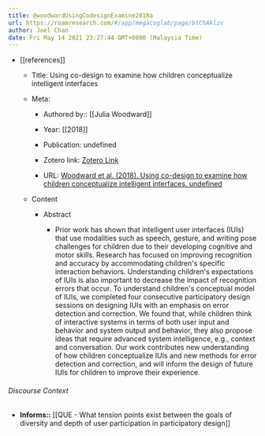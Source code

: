 ```yaml
---
title: @woodwardUsingCodesignExamine2018a
url: https://roamresearch.com/#/app/megacoglab/page/btChAklzv
author: Joel Chan
date: Fri May 14 2021 23:27:44 GMT+0800 (Malaysia Time)
---
```


- [[references]]

    - Title: Using co-design to examine how children conceptualize intelligent interfaces

    - Meta:

        - Authored by:: [[Julia Woodward]]

        - Year: [[2018]]

        - Publication: undefined

        - Zotero link: [Zotero Link](zotero://select/items/7_VAXYTK64)

        - URL: [Woodward et al. (2018). Using co-design to examine how children conceptualize intelligent interfaces. undefined](https://doi.org/10.1145/3173574.3174149)

    - Content

        - Abstract

            - Prior work has shown that intelligent user interfaces (IUIs) that use modalities such as speech, gesture, and writing pose challenges for children due to their developing cognitive and motor skills. Research has focused on improving recognition and accuracy by accommodating children's specific interaction behaviors. Understanding children's expectations of IUIs is also important to decrease the impact of recognition errors that occur. To understand children's conceptual model of IUIs, we completed four consecutive participatory design sessions on designing IUIs with an emphasis on error detection and correction. We found that, while children think of interactive systems in terms of both user input and behavior and system output and behavior, they also propose ideas that require advanced system intelligence, e.g., context and conversation. Our work contributes new understanding of how children conceptualize IUIs and new methods for error detection and correction, and will inform the design of future IUIs for children to improve their experience.

###### Discourse Context

- **Informs::** [[QUE - What tension points exist between the goals of diversity and depth of user participation in participatory design]]
